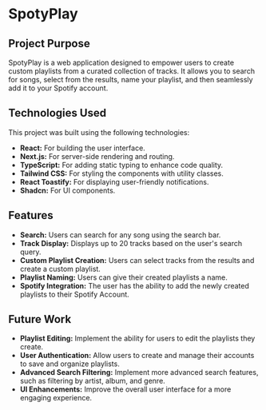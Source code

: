 # SpotyPlay

## Project Purpose

SpotyPlay is a web application designed to empower users to create custom playlists from a curated collection of tracks. It allows you to search for songs, select from the results, name your playlist, and then seamlessly add it to your Spotify account.

## Technologies Used

This project was built using the following technologies:

- **React:** For building the user interface.
- **Next.js:** For server-side rendering and routing.
- **TypeScript:** For adding static typing to enhance code quality.
- **Tailwind CSS:** For styling the components with utility classes.
- **React Toastify:** For displaying user-friendly notifications.
- **Shadcn:** For UI components.

## Features

- **Search:** Users can search for any song using the search bar.
- **Track Display:** Displays up to 20 tracks based on the user's search query.
- **Custom Playlist Creation:** Users can select tracks from the results and create a custom playlist.
- **Playlist Naming:** Users can give their created playlists a name.
- **Spotify Integration:** The user has the ability to add the newly created playlists to their Spotify Account.

## Future Work

- **Playlist Editing:** Implement the ability for users to edit the playlists they create.
- **User Authentication:** Allow users to create and manage their accounts to save and organize playlists.
- **Advanced Search Filtering:** Implement more advanced search features, such as filtering by artist, album, and genre.
- **UI Enhancements:** Improve the overall user interface for a more engaging experience.

